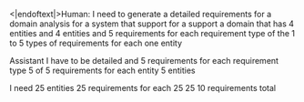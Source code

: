 <|endoftext|>Human: I need to generate a detailed requirements for a domain analysis for a system that support for a support a domain that has 4 entities and 4 entities and 5 requirements for each requirement type of the 1 to 5 types of requirements for each one entity

Assistant I have to be detailed and 5 requirements for each requirement type 5 of 5 requirements for each entity 5 entities

I need 25 entities 25 requirements for each 25 25 10 requirements total